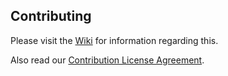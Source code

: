 ## Contributing

Please visit the [Wiki](https://github.com/Heroic-Games-Launcher/HeroicGamesLauncher/wiki/Contributing) for information regarding this.

Also read our [Contribution License Agreement](https://github.com/Heroic-Games-Launcher/HeroicGamesLauncher/doc/cla.md).
